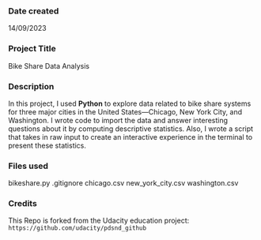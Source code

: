 ### Date created
14/09/2023

### Project Title
Bike Share Data Analysis

### Description
In this project, I used **Python** to explore data related to bike share systems for three major cities in the United States—Chicago, New York City, and Washington. I wrote code to import the data and answer interesting questions about it by computing descriptive statistics. Also, I wrote a script that takes in raw input to create an interactive experience in the terminal to present these statistics.

### Files used
bikeshare.py
.gitignore
chicago.csv
new_york_city.csv
washington.csv

### Credits
This Repo is forked from the Udacity education project:                     `https://github.com/udacity/pdsnd_github`

